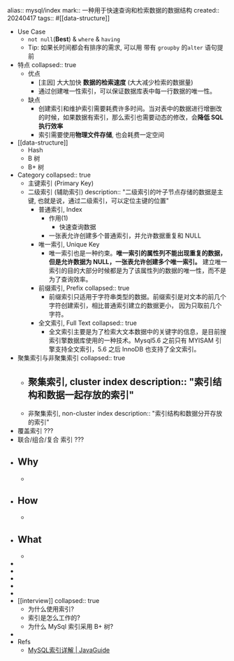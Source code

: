 alias:: mysql/index
mark:: 一种用于快速查询和检索数据的数据结构
created:: 20240417
tags:: #[[data-structure]]

  - Use Case
    - `not null`(**Best**) & `where` & `having`
    - Tip: 如果长时间都会有排序的需求, 可以用 带有 `groupby` 的`alter` 语句提前
  - 特点
    collapsed:: true
    - 优点
      - [主因] 大大加快 **数据的检索速度** (大大减少检索的数据量)
      - 通过创建唯一性索引，可以保证数据库表中每一行数据的唯一性。
    - 缺点
      - 创建索引和维护索引需要耗费许多时间。当对表中的数据进行增删改的时候，如果数据有索引，那么索引也需要动态的修改，会**降低 SQL 执行效率**
      - 索引需要使用**物理文件存储**, 也会耗费一定空间
  - [[data-structure]]
    - Hash
    - B 树
    - B+ 树
  - Category
    collapsed:: true
    - 主键索引 (Primary Key)
    - 二级索引 (辅助索引)
      description:: "二级索引的叶子节点存储的数据是主键, 也就是说，通过二级索引，可以定位主键的位置"
      - 普通索引, Index
        - 作用(1)
          - 快速查询数据
        - 一张表允许创建多个普通索引，并允许数据重复和 NULL
      - 唯一索引, Unique Key
        - 唯一索引也是一种约束。**唯一索引的属性列不能出现重复的数据，但是允许数据为 NULL，一张表允许创建多个唯一索引。** 建立唯一索引的目的大部分时候都是为了该属性列的数据的唯一性，而不是为了查询效率。
      - 前缀索引, Prefix
        collapsed:: true
        - 前缀索引只适用于字符串类型的数据。前缀索引是对文本的前几个字符创建索引，相比普通索引建立的数据更小， 因为只取前几个字符。
      - 全文索引, Full Text
        collapsed:: true
        - 全文索引主要是为了检索大文本数据中的关键字的信息，是目前搜索引擎数据库使用的一种技术。Mysql5.6 之前只有 MYISAM 引擎支持全文索引，5.6 之后 InnoDB 也支持了全文索引。
  - 聚集索引与非聚集索引
    collapsed:: true
    - 聚集索引, cluster index
      description:: "索引结构和数据一起存放的索引"
      -
    - 非聚集索引, non-cluster index
      description:: "索引结构和数据分开存放的索引"
  - 覆盖索引 ???
  - 联合/组合/复合 索引 ???
- ## Why
  -
- ## How
  -
- ## What
  -
-
-
-
-
-
- [[interview]]
  collapsed:: true
  - 为什么使用索引?
  - 索引是怎么工作的?
  - 为什么 MySql 索引采用 B+ 树?
-
- Refs
  - [MySQL索引详解 | JavaGuide](https://javaguide.cn/database/mysql/mysql-index.html)